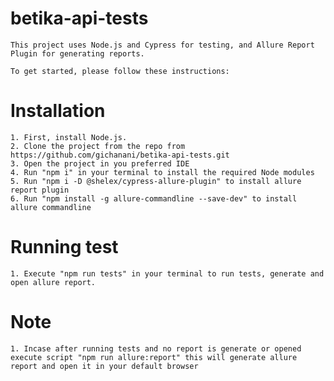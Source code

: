 # betika-api-tests

    This project uses Node.js and Cypress for testing, and Allure Report Plugin for generating reports.

    To get started, please follow these instructions:

# Installation
    1. First, install Node.js.
    2. Clone the project from the repo from https://github.com/gichanani/betika-api-tests.git
    3. Open the project in you preferred IDE
    4. Run "npm i" in your terminal to install the required Node modules
    5. Run "npm i -D @shelex/cypress-allure-plugin" to install allure report plugin
    6. Run "npm install -g allure-commandline --save-dev" to install allure commandline

# Running test
    1. Execute "npm run tests" in your terminal to run tests, generate and open allure report.

# Note
    1. Incase after running tests and no report is generate or opened execute script "npm run allure:report" this will generate allure report and open it in your default browser